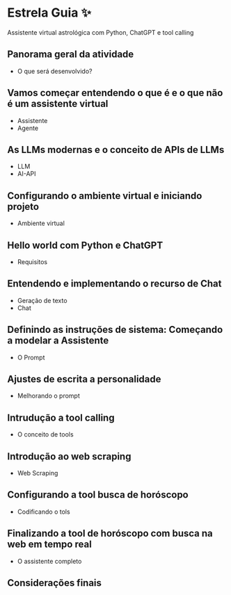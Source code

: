 # Estrela Guia ✨

Assistente virtual astrológica com Python, ChatGPT e tool calling

## Panorama geral da atividade
   - O que será desenvolvido?

## Vamos começar entendendo o que é e o que não é um assistente virtual
   - Assistente
   - Agente

## As LLMs modernas e o conceito de APIs de LLMs
  - LLM
  - AI-API

## Configurando o ambiente virtual e iniciando projeto
   - Ambiente virtual

## Hello world com Python e ChatGPT
   - Requisitos

## Entendendo e implementando o recurso de Chat
   - Geração de texto
   - Chat

## Definindo as instruções de sistema: Começando a modelar a Assistente
   - O Prompt

## Ajustes de escrita a personalidade
   - Melhorando o prompt

## Intrudução a tool calling
   - O conceito de tools

## Introdução ao web scraping
   - Web Scraping

## Configurando a tool busca de horóscopo
   - Codificando o tols

## Finalizando a tool de horóscopo com busca na web em tempo real
   - O assistente completo

## Considerações finais
